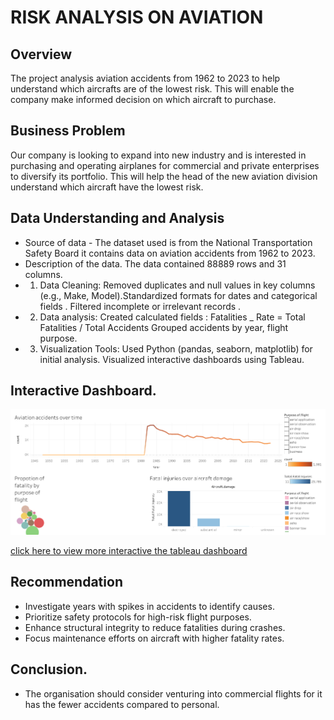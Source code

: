 # RISK ANALYSIS ON AVIATION
## Overview
The project analysis aviation accidents from 1962 to 2023 to help understand which aircrafts are of the lowest risk. This will enable the company make informed decision on which aircraft to purchase. 
## Business Problem
Our company is looking to expand into new industry and is interested in purchasing and operating airplanes for commercial and private enterprises to diversify its portfolio. This will help the head of the new aviation division understand which aircraft have the lowest risk.
## Data Understanding and Analysis
- Source of data - 
The dataset used is from the National Transportation Safety Board it contains data on aviation accidents from 1962 to 2023.
- Description of the data.
The data contained 88889 rows and 31 columns.
- 1. Data Cleaning:
Removed duplicates and null values in key columns (e.g., Make, Model).Standardized formats for dates and categorical fields . Filtered incomplete or irrelevant records . 
- 2. Data analysis:
Created calculated fields : Fatalities _ Rate = Total Fatalities / Total Accidents Grouped accidents by year, flight purpose.
- 3. Visualization Tools:
Used Python (pandas, seaborn, matplotlib) for initial analysis.
Visualized interactive dashboards using Tableau.
## Interactive Dashboard.
![My Image](Images.png)

[click here to view more interactive the tableau dashboard](https://public.tableau.com/views/dashboard_17459562073240/Dashboard1?:language=en-US&publish=yes&:sid=&:redirect=auth&:display_count=n&:origin=viz_share_link)
## Recommendation
- Investigate years with spikes in accidents to identify causes.
- Prioritize safety protocols for high-risk flight purposes.
- Enhance structural integrity to reduce fatalities during crashes.
- Focus maintenance efforts on aircraft with higher fatality rates.
## Conclusion.
- The organisation should consider venturing into commercial flights for it has the fewer accidents compared to personal.




